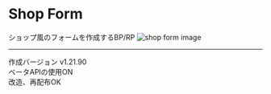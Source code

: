 # Shop Form

ショップ風のフォームを作成するBP/RP
![shop form image]({C55C48C5-44B6-4F29-B252-7E842C7091ED}.png)

---

作成バージョン v1.21.90 \
ベータAPIの使用ON \
改造、再配布OK
